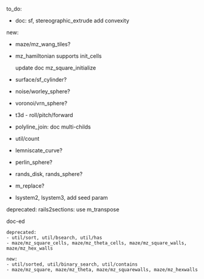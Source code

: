 to_do:

- doc: sf, stereographic_extrude add convexity

new:

- maze/mz_wang_tiles?

- mz_hamiltonian supports init_cells

   update doc mz_square_initialize

- surface/sf_cylinder?
- noise/worley_sphere?
- voronoi/vrn_sphere?
- t3d - roll/pitch/forward
- polyline_join: doc multi-childs

- util/count
- lemniscate_curve?
- perlin_sphere?

- rands_disk, rands_sphere?

- m_replace?

- lsystem2, lsystem3, add seed param

deprecated:
    rails2sections: use m_transpose

doc-ed

    deprecated:
    - util/sort, util/bsearch, util/has
    - maze/mz_square_cells, maze/mz_theta_cells, maze/mz_square_walls, maze/mz_hex_walls

    new:
    - util/sorted, util/binary_search, util/contains
    - maze/mz_square, maze/mz_theta, maze/mz_squarewalls, maze/mz_hexwalls
    

